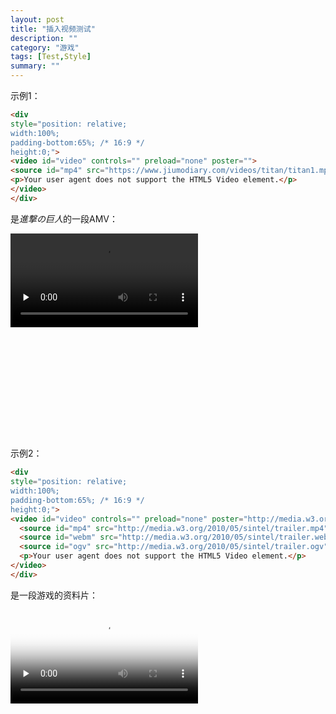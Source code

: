 ```yaml
---
layout: post
title: "插入视频测试"
description: ""
category: "游戏"
tags: [Test,Style]
summary: ""
---
```


示例1：

```html
<div 
style="position: relative; 
width:100%;
padding-bottom:65%; /* 16:9 */ 
height:0;">
<video id="video" controls="" preload="none" poster="">
<source id="mp4" src="https://www.jiumodiary.com/videos/titan/titan1.mp4" type="video/mp4">
<p>Your user agent does not support the HTML5 Video element.</p>
</video>
</div>
```

是*進撃の巨人*的一段AMV：

<div 
style="position: relative; 
width:100%;
padding-bottom:65%; /* 16:9 */ 
height:0;">
<video id="video" controls="" preload="none" poster="">
<source id="mp4" src="https://www.jiumodiary.com/videos/titan/titan1.mp4" type="video/mp4">
<p>Your user agent does not support the HTML5 Video element.</p>
</video>
</div>

示例2：

```html
<div 
style="position: relative; 
width:100%;
padding-bottom:65%; /* 16:9 */ 
height:0;">
<video id="video" controls="" preload="none" poster="http://media.w3.org/2010/05/sintel/poster.png">
  <source id="mp4" src="http://media.w3.org/2010/05/sintel/trailer.mp4" type="video/mp4">
  <source id="webm" src="http://media.w3.org/2010/05/sintel/trailer.webm" type="video/webm">
  <source id="ogv" src="http://media.w3.org/2010/05/sintel/trailer.ogv" type="video/ogg">
  <p>Your user agent does not support the HTML5 Video element.</p>
</video>
</div>
```

是一段游戏的资料片：

<div 
style="position: relative; 
width:100%;
padding-bottom:65%; /* 16:9 */ 
height:0;">
<video id="video" controls="" preload="none" poster="http://media.w3.org/2010/05/sintel/poster.png">
  <source id="mp4" src="http://media.w3.org/2010/05/sintel/trailer.mp4" type="video/mp4">
  <source id="webm" src="http://media.w3.org/2010/05/sintel/trailer.webm" type="video/webm">
  <source id="ogv" src="http://media.w3.org/2010/05/sintel/trailer.ogv" type="video/ogg">
  <p>Your user agent does not support the HTML5 Video element.</p>
</video>
</div>